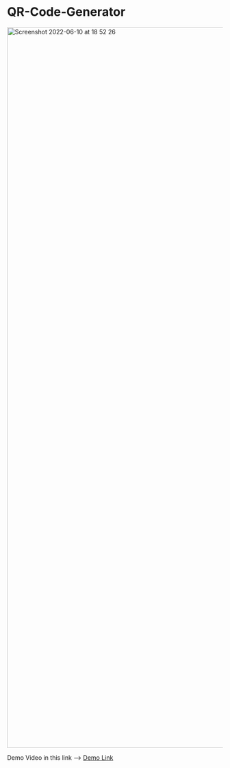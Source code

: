 # QR-Code-Generator
<img width="1680" alt="Screenshot 2022-06-10 at 18 52 26" src="https://user-images.githubusercontent.com/91741581/173074165-aab92a05-3774-4f7e-a6b9-ab525e811309.png">

Demo Video in this link --> <a href="https://www.linkedin.com/posts/vidip-ghosh-9973b7213_css-javascript-html-activity-6924018734533611520-Gj-W?utm_source=share&utm_medium=member_android">Demo Link </a>
